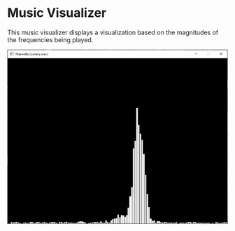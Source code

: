 
# Music Visualizer

This music visualizer displays a visualization based on the magnitudes of the frequencies being played.

![Example 1](/img/example_01.png)
